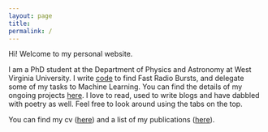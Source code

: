 ```yaml
---
layout: page
title: 
permalink: /
---
```


Hi! Welcome to my personal website. 

I am a PhD student at the Department of Physics and Astronomy at West Virginia University. I write [code](https://github.com/KshitijAggarwal) to find Fast Radio Bursts, and delegate some of my tasks to Machine Learning. You can find the details of my ongoing projects [here](/research/). I love to read, used to write blogs and have dabbled with poetry as well. Feel free to look around using the tabs on the top.   

You can find my cv ([here](/docs/kshitij_cv.pdf)) and a list of my publications ([here](https://ui.adsabs.harvard.edu/public-libraries/yUUKwaFhRVu2DCvZ4A3HXg)). 

